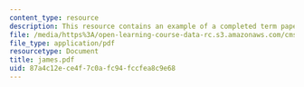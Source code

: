 ```yaml
---
content_type: resource
description: This resource contains an example of a completed term paper.
file: /media/https%3A/open-learning-course-data-rc.s3.amazonaws.com/cms-997-topics-in-comparative-media-american-pro-wrestling-spring-2007/87a4c12ece4f7c0afc94fccfea8c9e68_james.pdf
file_type: application/pdf
resourcetype: Document
title: james.pdf
uid: 87a4c12e-ce4f-7c0a-fc94-fccfea8c9e68
---
```

